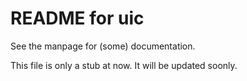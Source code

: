 README for uic
==============

See the manpage for (some) documentation.

This file is only a stub at now. It will be updated soonly.

